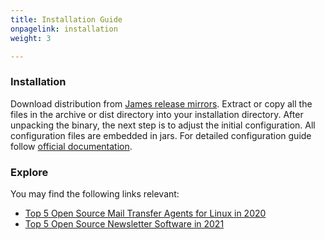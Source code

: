 ```yaml
---
title: Installation Guide
onpagelink: installation
weight: 3

---
```

### Installation

Download distribution from [James release mirrors](http://james.apache.org/download.cgi). Extract or copy all the files in the archive or dist directory into your installation directory. After unpacking the binary, the next step is to adjust the initial configuration. All configuration files are embedded in jars. For detailed configuration guide follow [official documentation](https://james.apache.org/server/install.html).


### Explore

You may find the following links relevant:
- [Top 5 Open Source Mail Transfer Agents for Linux in 2020](https://blog.containerize.com/2020/10/02/top-5-open-source-mail-transfer-agents-for-linux-in-2020/)
- [Top 5 Open Source Newsletter Software in 2021](https://blog.containerize.com/2021/04/23/top-5-open-source-newsletter-software-in-2021/)